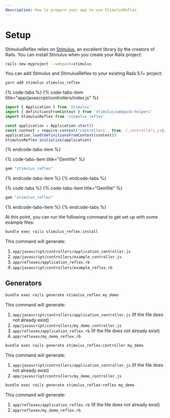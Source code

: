 ```yaml
---
description: How to prepare your app to use StimulusReflex
---
```


# Setup

StimulusReflex relies on [Stimulus](https://stimulusjs.org/), an excellent library by the creators of Rails. You can install Stimulus when you create your Rails project:

```bash
rails new myproject --webpack=stimulus
```

You can add Stimulus and StimulusReflex to your existing Rails 5.1+ project:

```bash
yarn add stimulus stimulus_reflex
```

{% code-tabs %}
{% code-tabs-item title="app/javascript/controllers/index.js" %}
```javascript
import { Application } from 'stimulus'
import { definitionsFromContext } from 'stimulus/webpack-helpers'
import StimulusReflex from 'stimulus_reflex'

const application = Application.start()
const context = require.context('controllers', true, /_controller\.js$/)
application.load(definitionsFromContext(context))
StimulusReflex.initialize(application)
```
{% endcode-tabs-item %}

{% code-tabs-item title="Gemfile" %}
```ruby
gem "stimulus_reflex"
```
{% endcode-tabs-item %}
{% endcode-tabs %}

{% code-tabs %}
{% code-tabs-item title="Gemfile" %}
```ruby
gem "stimulus_reflex"
```
{% endcode-tabs-item %}
{% endcode-tabs %}

At this point, you can run the following command to get set up with some example files:

```bash
bundle exec rails stimulus_reflex:install
```

This command will generate:

1. `app/javascript/controllers/application_controller.js`
2. `app/javascript/controllers/example_controller.js`
3. `app/reflexes/application_reflex.rb`
4. `app/javascript/controllers/example_reflex.rb`

## Generators

```bash
bundle exec rails generate stimulus_reflex my_demo
```

This command will generate:

1. `app/javascript/controllers/application_controller.js` \(If the file does not already exist\)
2. `app/javascript/controllers/my_demo_controller.js`
3. `app/reflexes/application_reflex.rb` \(If the file does not already exist\)
4. `app/reflexes/my_demo_reflex.rb`

```bash
bundle exec rails generate stimulus_reflex:controller my_demo
```

This command will generate:

1. `app/javascript/controllers/application_controller.js` \(If the file does not already exist\)
2. `app/javascript/controllers/my_demo_controller.js`

```bash
bundle exec rails generate stimulus_reflex:reflex my_demo
```

This command will generate:

1. `app/reflexes/application_reflex.rb` \(If the file does not already exist\)
2. `app/reflexes/my_demo_reflex.rb`

